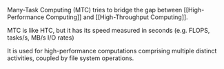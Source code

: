 Many-Task Computing (MTC) tries to bridge the gap between [[High-Performance Computing]] and [[High-Throughput Computing]].

MTC is like HTC, but it has its speed measured in seconds (e.g. FLOPS, tasks/s, MB/s I/O rates)

It is used for high-performance computations comprising multiple distinct activities, coupled by file system operations.